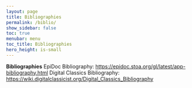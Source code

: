 ```yaml
---
layout: page
title: Bibliographies
permalink: /biblio/
show_sidebar: false
toc: true
menubar: menu
toc_title: Bibliographies
hero_height: is-small
---
```


**Bibliographies**
EpiDoc Bibliography: https://epidoc.stoa.org/gl/latest/app-bibliography.html 
Digital Classics Bibliography: https://wiki.digitalclassicist.org/Digital_Classics_Bibliography 
